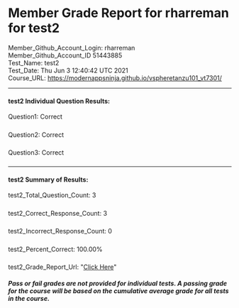 # Member Grade Report for rharreman for test2  
   
Member_Github_Account_Login: rharreman  
Member_Github_Account_ID 51443885  
Test_Name: test2  
Test_Date: Thu Jun  3 12:40:42 UTC 2021  
Course_URL: https://modernappsninja.github.io/vspheretanzu101_vt7301/  
   
---  
#### test2 Individual Question Results:  
Question1: Correct  
#####  
Question2: Correct  
#####  
Question3: Correct  
#####  
---  
#### test2 Summary of Results:  
test2_Total_Question_Count: 3  
#####  
test2_Correct_Response_Count: 3  
#####  
test2_Incorrect_Response_Count: 0  
#####  
test2_Percent_Correct: 100.00%  
#####  
test2_Grade_Report_Url: "[Click Here](https://github.com/modernappsninjas/rharreman/blob/main/static/userdata/courses/vspheretanzu101_vt7301/grade_report.pr396.test2.md)"
##### Pass or fail grades are not provided for individual tests. A passing grade for the course will be based on the cumulative average grade for all tests in the course.  
